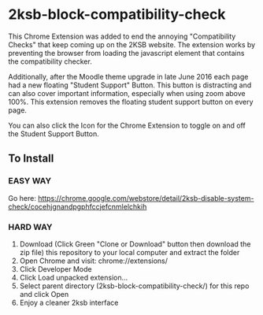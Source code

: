 # 2ksb-block-compatibility-check
This Chrome Extension was added to end the annoying "Compatibility Checks" that keep coming up on the 2KSB website.  The extension works by preventing the browser from loading the javascript element that contains the compatibility checker.

Additionally, after the Moodle theme upgrade in late June 2016 each page had a new floating "Student Support" Button.  This button is distracting and can also cover important information, especially when using zoom above 100%.  This extension removes the floating student support button on every page.

You can also click the Icon for the Chrome Extension to toggle on and off the Student Support Button.

<h2>To Install</h2>

<h3>EASY WAY</h3>

Go here: https://chrome.google.com/webstore/detail/2ksb-disable-system-check/cocehjgnandpgphfccjefcnmlelchkih

<h3>HARD WAY</h3>

1. Download (Click Green "Clone or Download" button then download the zip file) this repository to your local computer and extract the folder
2. Open Chrome and visit: chrome://extensions/
3. Click Developer Mode
4. Click Load unpacked extension...
5. Select parent directory (2ksb-block-compatibility-check/)  for this repo and click Open
6. Enjoy a cleaner 2ksb interface
